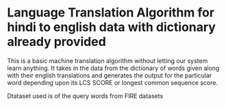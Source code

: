 # Language Translation Algorithm for hindi to english data with dictionary already provided 


This is a basic machine translation algorithm without letting our system learn anything.
It takes in the data from the dictionary of words given along with their english translations and generates the output for the particular word depending upon its LCS SCORE or longest common sequence score.

Dtataset used is of the query words from FIRE datasets
